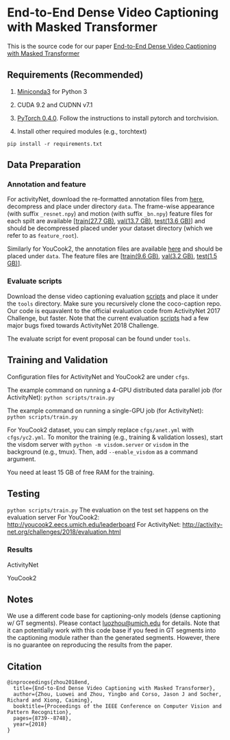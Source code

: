# End-to-End Dense Video Captioning with Masked Transformer

This is the source code for our paper [End-to-End Dense Video Captioning with Masked Transformer](http://openaccess.thecvf.com/content_cvpr_2018/CameraReady/0037.pdf)

## Requirements (Recommended)
1) [Miniconda3](https://conda.io/miniconda.html) for Python 3

2) CUDA 9.2 and CUDNN v7.1

3) [PyTorch 0.4.0](https://pytorch.org/get-started/locally/). Follow the instructions to install pytorch and torchvision.

4) Install other required modules (e.g., torchtext)

`pip install -r requirements.txt`

## Data Preparation
### Annotation and feature
For activityNet, download the re-formatted annotation files from [here](http://youcook2.eecs.umich.edu/static/dat/anet_densecap/anet.tar.gz), decompress and place under directory `data`. The frame-wise appearance (with suffix `_resnet.npy`) and motion (with suffix `_bn.npy`) feature files for each spilt are available [[train(27.7 GB)](http://youcook2.eecs.umich.edu/static/dat/anet_densecap/training_feat_anet.tar.gz), [val(13.7 GB)](http://youcook2.eecs.umich.edu/static/dat/anet_densecap/validation_feat_anet.tar.gz), [test(13.6 GB)](http://youcook2.eecs.umich.edu/static/dat/anet_densecap/testing_feat_anet.tar.gz)]  and should be decompressed placed under your dataset directory (which we refer to as `feature_root`).

Similarly for YouCook2, the annotation files are available [here](http://youcook2.eecs.umich.edu/static/dat/yc2_densecap/yc2.tar.gz) and should be placed under `data`. The feature files are [[train(9.6 GB)](http://youcook2.eecs.umich.edu/static/dat/yc2_densecap/training_feat_yc2.tar.gz), [val(3.2 GB)](http://youcook2.eecs.umich.edu/static/dat/yc2_densecap/validation_feat_yc2.tar.gz), [test(1.5 GB)](http://youcook2.eecs.umich.edu/static/dat/yc2_densecap/testing_feat_yc2.tar.gz)].

### Evaluate scripts
Download the dense video captioning evaluation [scripts](https://github.com/LuoweiZhou/densevid_eval) and place it under the `tools` directory. Make sure you recursively clone the coco-caption repo. Our code is equavalent to the official evaluation code from ActivityNet 2017 Challenge, but faster. Note that the current evaluation [scripts](https://github.com/ranjaykrishna/densevid_eval) had a few major bugs fixed towards ActivityNet 2018 Challenge.

The evaluate script for event proposal can be found under `tools`.

## Training and Validation
Configuration files for ActivityNet and YouCook2 are under `cfgs`.

The example command on running a 4-GPU distributed data parallel job (for ActivityNet):
```python scripts/train.py```

The example command on running a single-GPU job (for ActivityNet):
```python scripts/train.py```

For YouCook2 dataset, you can simply replace `cfgs/anet.yml` with `cfgs/yc2.yml`. To monitor the training (e.g., training & validation losses), start the visdom server with `python -m visdom.server` or `visdom` in the background (e.g., tmux). Then, add `--enable_visdom` as a command argument.

You need at least 15 GB of free RAM for the training.

## Testing
```python scripts/train.py```
The evaluation on the test set happens on the evaluation server
For YouCook2: http://youcook2.eecs.umich.edu/leaderboard
For ActivityNet: http://activity-net.org/challenges/2018/evaluation.html

### Results
ActivityNet

YouCook2

## Notes
We use a different code base for captioning-only models (dense captioning w/ GT segments). Please contact luozhou@umich.edu for details. Note that it can potentially work with this code base if you feed in GT segments into the captioning module rather than the generated segments. However, there is no guarantee on reproducing the results from the paper.


## Citation
```
@inproceedings{zhou2018end,
  title={End-to-End Dense Video Captioning with Masked Transformer},
  author={Zhou, Luowei and Zhou, Yingbo and Corso, Jason J and Socher, Richard and Xiong, Caiming},
  booktitle={Proceedings of the IEEE Conference on Computer Vision and Pattern Recognition},
  pages={8739--8748},
  year={2018}
}
```
